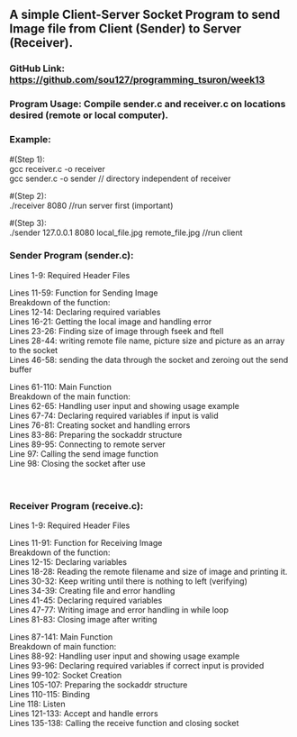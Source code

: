 ## A simple Client-Server Socket Program to send Image file from Client (Sender) to Server (Receiver). 
### GitHub Link: https://github.com/sou127/programming_tsuron/week13

### Program Usage: Compile sender.c and receiver.c on locations desired (remote or local computer). 

### Example: <br />
#(Step 1):	
gcc receiver.c -o receiver	<br />
gcc sender.c -o sender		// directory independent of receiver

#(Step 2):	
./receiver 8080		//run server first (important)

#(Step 3):	
./sender 127.0.0.1 8080 local_file.jpg remote_file.jpg	//run client


### Sender Program (sender.c):
Lines 1-9: Required Header Files

Lines 11-59: Function for Sending Image <br />
Breakdown of the function: <br />
	Lines 12-14: Declaring required variables <br />
	Lines 16-21: Getting the local image and handling error <br />
	Lines 23-26: Finding size of image through fseek and ftell <br />
	Lines 28-44: writing remote file name, picture size and picture as an array to the socket <br />
	Lines 46-58: sending the data through the socket and zeroing out the send buffer <br />

Lines 61-110: Main Function <br />
Breakdown of the main function: <br />
	Lines 62-65: Handling user input and showing usage example <br />
	Lines 67-74: Declaring required variables if input is valid <br />
	Lines 76-81: Creating socket and handling errors <br />
	Lines 83-86: Preparing the sockaddr structure <br />
	Lines 89-95: Connecting to remote server <br />
	Line 97: Calling the send image function <br />
	Line 98: Closing the socket after use <br /><br /><br />



### Receiver Program (receive.c):
Lines 1-9: Required Header Files

Lines 11-91: Function for Receiving Image <br />
Breakdown of the function: <br />
	Lines 12-15: Declaring variables <br />
	Lines 18-28: Reading the remote filename and size of image and printing it. <br />
	Lines 30-32: Keep writing until there is nothing to left (verifying) <br />
	Lines 34-39: Creating file and error handling <br />
	Lines 41-45: Declaring required variables <br />
	Lines 47-77: Writing image and error handling in while loop <br />
	Lines 81-83: Closing image after writing <br />

Lines 87-141: Main Function <br />
Breakdown of main function: <br />
	Lines 88-92: Handling user input and showing usage example <br />
	Lines 93-96: Declaring required variables if correct input is provided <br />
	Lines 99-102: Socket Creation <br />
	Lines 105-107: Preparing the sockaddr structure <br />
	Lines 110-115: Binding <br />
	Line 118: Listen <br />
	Lines 121-133: Accept and handle errors <br />
	Lines 135-138: Calling the receive function and closing socket <br />
